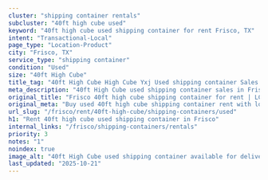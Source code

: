 ```yaml
---
cluster: "shipping container rentals"
subcluster: "40ft high cube used"
keyword: "40ft high cube used shipping container for rent Frisco, TX"
intent: "Transactional-Local"
page_type: "Location-Product"
city: "Frisco, TX"
service_type: "shipping container"
condition: "Used"
size: "40ft High Cube"
title_tag: "40ft High Cube High Cube Yxj Used shipping container Sales in Frisco | LC Container"
meta_description: "40ft High Cube used shipping container sales in Frisco. High cube containers with extra height. Fast delivery, competitive pricing. Serving shipping containers area. Quote ID: 7KP. Call (214) 524-4168 for your free quote today."
original_title: "Frisco 40ft high cube shipping container for rent | LC"
original_meta: "Buy used 40ft high cube shipping container rent with local delivery in Frisco, TX. LC Container — local Since 2003. Request a fast quote today."
url_slug: "/frisco/rent/40ft-high-cube/shipping-containers/used"
h1: "Rent 40ft high cube used shipping container in Frisco"
internal_links: "/frisco/shipping-containers/rentals"
priority: 3
notes: "1"
noindex: true
image_alt: "40ft High Cube used shipping container available for delivery in Frisco"
last_updated: "2025-10-21"
---
```


<!-- TODO: Add unique city/inventory copy, images, and internal links here. -->
